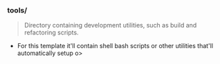 ### tools/
>Directory containing development utilities, such as build and refactoring scripts.
- For this template it'll contain shell bash scripts or other utilities that'll automatically setup o>
